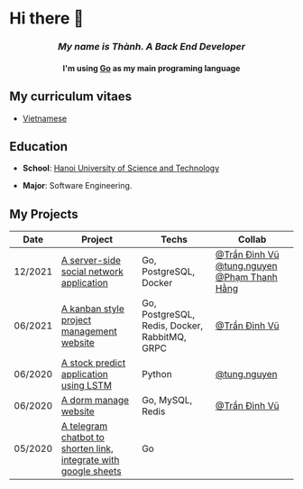 # Hi there 👋 
### <p align="center"> _My name is Thành. A Back End Developer_ </p> 
#### <p align="center"> I'm using [Go](https://golang.org/) as my main programing language </p> 

## My curriculum vitaes
- [Vietnamese](thanhppcvvi.pdf)

## Education

- **School**: [Hanoi University of Science and Technology](https://www.hust.edu.vn/)

- **Major**: Software Engineering.

## My Projects
| Date    | Project                                                                                                              | Techs                                         | Collab                                                                                                                                                   |
|---------|----------------------------------------------------------------------------------------------------------------------|-----------------------------------------------|----------------------------------------------------------------------------------------------------------------------------------------------------------|
| 12/2021 | [A server-side social network application](https://github.com/thanhpp/zola)                                          | Go, PostgreSQL, Docker                        | [@Trần Đình Vũ](https://github.com/trandinhvu13)  [@tung.nguyen](https://github.com/pinezapple)  [@Phạm Thanh Hằng](https://github.com/phamthanhhang208) |
| 06/2021 | [A kanban style project management website](https://github.com/thanhpp/prom)                                         | Go, PostgreSQL, Redis, Docker, RabbitMQ, GRPC | [@Trần Đình Vũ](https://github.com/trandinhvu13)                                                                                                         |
| 06/2020 | [A stock predict application using LSTM](https://github.com/thanhpp/HUST_20192_Project2)                             | Python                                        | [@tung.nguyen](https://github.com/pinezapple)                                                                                                            |
| 06/2020 | [A dorm  manage website](https://github.com/thanhpp/HUST_20192_QuanLyKyTucXa)                                        | Go, MySQL, Redis                              | [@Trần Đình Vũ](https://github.com/trandinhvu13)                                                                                                         |
| 05/2020 | [A telegram chatbot to shorten link, integrate with google sheets](https://github.com/DeltaTeamApp/Telegram_Chatbot) | Go                                            |                                                                                                                                                          |                                                                                                                                                       |
